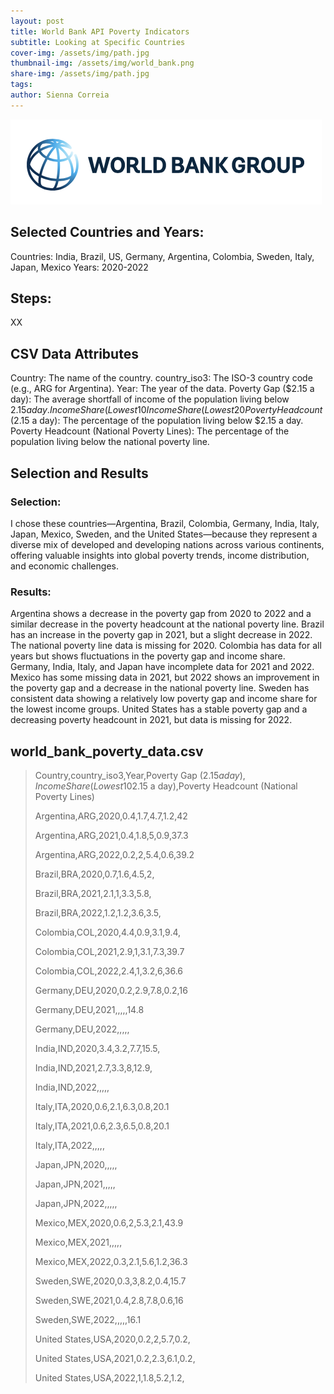 ```yaml
---
layout: post
title: World Bank API Poverty Indicators
subtitle: Looking at Specific Countries
cover-img: /assets/img/path.jpg
thumbnail-img: /assets/img/world_bank.png
share-img: /assets/img/path.jpg
tags: 
author: Sienna Correia
---
```


![world bank](/assets/img/world_bank.png)

## Selected Countries and Years:
Countries: India, Brazil, US, Germany, Argentina, Colombia, Sweden, Italy, Japan, Mexico
Years: 2020-2022

## Steps:
XX

## CSV Data Attributes
Country: The name of the country.
country_iso3: The ISO-3 country code (e.g., ARG for Argentina).
Year: The year of the data.
Poverty Gap ($2.15 a day): The average shortfall of income of the population living below $2.15 a day.
Income Share (Lowest 10%): The share of income held by the lowest 10% of the population.
Income Share (Lowest 20%): The share of income held by the lowest 20% of the population.
Poverty Headcount ($2.15 a day): The percentage of the population living below $2.15 a day.
Poverty Headcount (National Poverty Lines): The percentage of the population living below the national poverty line.

## Selection and Results
### Selection: 
I chose these countries—Argentina, Brazil, Colombia, Germany, India, Italy, Japan, Mexico, Sweden, and the United States—because they represent a diverse mix of developed and developing nations across various continents, offering valuable insights into global poverty trends, income distribution, and economic challenges.

### Results: 
Argentina shows a decrease in the poverty gap from 2020 to 2022 and a similar decrease in the poverty headcount at the national poverty line.
Brazil has an increase in the poverty gap in 2021, but a slight decrease in 2022. The national poverty line data is missing for 2020.
Colombia has data for all years but shows fluctuations in the poverty gap and income share.
Germany, India, Italy, and Japan have incomplete data for 2021 and 2022.
Mexico has some missing data in 2021, but 2022 shows an improvement in the poverty gap and a decrease in the national poverty line.
Sweden has consistent data showing a relatively low poverty gap and income share for the lowest income groups.
United States has a stable poverty gap and a decreasing poverty headcount in 2021, but data is missing for 2022.

## world_bank_poverty_data.csv
> Country,country_iso3,Year,Poverty Gap ($2.15 a day),Income Share (Lowest 10%),Income Share (Lowest 20%),Poverty Headcount ($2.15 a day),Poverty Headcount (National Poverty Lines)
> 
> Argentina,ARG,2020,0.4,1.7,4.7,1.2,42
> 
> Argentina,ARG,2021,0.4,1.8,5,0.9,37.3
> 
> Argentina,ARG,2022,0.2,2,5.4,0.6,39.2
> 
> Brazil,BRA,2020,0.7,1.6,4.5,2,
> 
> Brazil,BRA,2021,2.1,1,3.3,5.8,
> 
> Brazil,BRA,2022,1.2,1.2,3.6,3.5,
> 
> Colombia,COL,2020,4.4,0.9,3.1,9.4,
> 
> Colombia,COL,2021,2.9,1,3.1,7.3,39.7
> 
> Colombia,COL,2022,2.4,1,3.2,6,36.6
> 
> Germany,DEU,2020,0.2,2.9,7.8,0.2,16
> 
> Germany,DEU,2021,,,,,14.8
> 
> Germany,DEU,2022,,,,,
> 
> India,IND,2020,3.4,3.2,7.7,15.5,
> 
> India,IND,2021,2.7,3.3,8,12.9,
> 
> India,IND,2022,,,,,
> 
> Italy,ITA,2020,0.6,2.1,6.3,0.8,20.1
> 
> Italy,ITA,2021,0.6,2.3,6.5,0.8,20.1
> 
> Italy,ITA,2022,,,,,
> 
> Japan,JPN,2020,,,,,
> 
> Japan,JPN,2021,,,,,
> 
> Japan,JPN,2022,,,,,
> 
> Mexico,MEX,2020,0.6,2,5.3,2.1,43.9
> 
> Mexico,MEX,2021,,,,,
> 
> Mexico,MEX,2022,0.3,2.1,5.6,1.2,36.3
> 
> Sweden,SWE,2020,0.3,3,8.2,0.4,15.7
> 
> Sweden,SWE,2021,0.4,2.8,7.8,0.6,16
> 
> Sweden,SWE,2022,,,,,16.1
> 
> United States,USA,2020,0.2,2,5.7,0.2,
> 
> United States,USA,2021,0.2,2.3,6.1,0.2,
> 
> United States,USA,2022,1,1.8,5.2,1.2,

